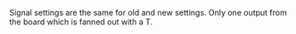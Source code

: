 Signal settings are the same for old and new settings.
Only one output from the board which is fanned out with a T.